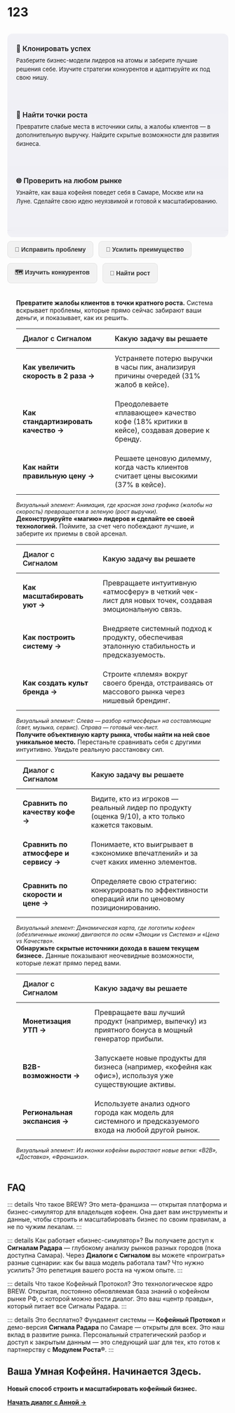 # 123

<!-- HTML-структура карточек -->
<div class="features-container">
  <div class="feature-card">
    <h3>🧠 Клонировать успех</h3>
    <p>Разберите бизнес-модели лидеров на атомы и заберите лучшие решения себе. Изучите стратегии конкурентов и адаптируйте их под свою нишу.</p>
  </div>
  
  <div class="feature-card">
    <h3>🚀 Найти точки роста</h3>
    <p>Превратите слабые места в источники силы, а жалобы клиентов — в дополнительную выручку. Найдите скрытые возможности для развития бизнеса.</p>
  </div>
  
  <div class="feature-card">
    <h3>🌐 Проверить на любом рынке</h3>
    <p>Узнайте, как ваша кофейня поведет себя в Самаре, Москве или на Луне. Сделайте свою идею неуязвимой и готовой к масштабированию.</p>
  </div>
</div>

<!-- Финальные стили для карточек -->
<style>
/* Контейнер для карточек */
.features-container {
  display: grid;
  /* Изменено: уменьшен минимальный размер карточки, чтобы они помещались в ряд */
  grid-template-columns: repeat(auto-fit, minmax(250px, 1fr));
  gap: 16px; /* Уменьшен отступ между карточками */
  margin: 32px 0;
}

/* --- ОБНОВЛЕННЫЕ СТИЛИ --- */

/* Карточка (Светлая тема по умолчанию) */
.feature-card {
  background: rgba(240, 240, 245, 0.9);
  border: none;
  border-radius: 12px;
  padding: 24px 20px; /* Уменьшены внутренние отступы */
  backdrop-filter: blur(8px);
  height: 100%;
}

/* Изменено: полностью удалены стили для :hover, фон больше не меняется */

/* Заголовок карточки */
.feature-card h3 {
  color: var(--vp-c-text-1);
  /* Изменено: шрифт дополнительно уменьшен */
  font-size: 1rem; /* 16px */
  margin-top: 0;
  margin-bottom: 8px;
  font-weight: 600;
}

/* Текст описания в карточке */
.feature-card p {
  color: var(--vp-c-text-2); 
  /* Изменено: шрифт дополнительно уменьшен */
  font-size: 0.8125rem; /* 13px */
  line-height: 1.5;
  margin: 0;
}

/* Стили для ТЁМНОЙ темы */
:root.dark .feature-card {
  background: rgba(35, 35, 38, 0.8);
}

/* Мобильная адаптация (без изменений) */
@media (max-width: 768px) {
  .features-container {
    grid-template-columns: 1fr;
    gap: 16px;
  }
}
</style>

---

<script setup>
import { ref } from 'vue'
// Устанавливаем первую вкладку активной по умолчанию
const activeTab = ref('problem')
</script>

<!-- Блок с кнопками для переключения вкладок -->
<div class="tabs">
  <button :class="{ active: activeTab === 'problem' }" @click="activeTab = 'problem'">
    🎯 Исправить проблему
  </button>
  <button :class="{ active: activeTab === 'advantage' }" @click="activeTab = 'advantage'">
    💪 Усилить преимущество
  </button>
  <button :class="{ active: activeTab === 'competitors' }" @click="activeTab = 'competitors'">
    🗺️ Изучить конкурентов
  </button>
  <button :class="{ active: activeTab === 'growth' }" @click="activeTab = 'growth'">
    🚀 Найти рост
  </button>
</div>

<!-- Контент для вкладок -->
<div class="tab-content">

  <!-- Вкладка 1: Исправить проблему -->
  <div v-if="activeTab === 'problem'">
    <p><strong>Превратите жалобы клиентов в точки кратного роста.</strong> Система вскрывает проблемы, которые прямо сейчас забирают ваши деньги, и показывает, как их решить.</p>
    <table class="custom-table">
      <thead>
        <tr>
          <th>Диалог с Сигналом</th>
          <th>Какую задачу вы решаете</th>
        </tr>
      </thead>
      <tbody>
        <tr>
          <td><strong>Как увеличить скорость в 2 раза →</strong></td>
          <td>Устраняете потерю выручки в часы пик, анализируя причины очередей (31% жалоб в кейсе).</td>
        </tr>
        <tr>
          <td><strong>Как стандартизировать качество →</strong></td>
          <td>Преодолеваете «плавающее» качество кофе (18% критики в кейсе), создавая доверие к бренду.</td>
        </tr>
        <tr>
          <td><strong>Как найти правильную цену →</strong></td>
          <td>Решаете ценовую дилемму, когда часть клиентов считает цены высокими (37% в кейсе).</td>
        </tr>
      </tbody>
    </table>
    <p class="visual-element-note"><em>Визуальный элемент: Анимация, где красная зона графика (жалобы на скорость) превращается в зеленую (рост выручки).</em></p>
  </div>

  <!-- Вкладка 2: Усилить преимущество -->
  <div v-if="activeTab === 'advantage'">
    <p><strong>Деконструируйте «магию» лидеров и сделайте ее своей технологией.</strong> Поймите, за счет чего побеждают лучшие, и заберите их приемы в свой арсенал.</p>
    <table class="custom-table">
      <thead>
        <tr>
          <th>Диалог с Сигналом</th>
          <th>Какую задачу вы решаете</th>
        </tr>
      </thead>
      <tbody>
        <tr>
          <td><strong>Как масштабировать уют →</strong></td>
          <td>Превращаете интуитивную «атмосферу» в четкий чек-лист для новых точек, создавая эмоциональную связь.</td>
        </tr>
        <tr>
          <td><strong>Как построить систему →</strong></td>
          <td>Внедряете системный подход к продукту, обеспечивая эталонную стабильность и предсказуемость.</td>
        </tr>
        <tr>
          <td><strong>Как создать культ бренда →</strong></td>
          <td>Строите «племя» вокруг своего бренда, отстраиваясь от массового рынка через нишевый брендинг.</td>
        </tr>
      </tbody>
    </table>
    <p class="visual-element-note"><em>Визуальный элемент: Слева — разбор «атмосферы» на составляющие (свет, музыка, сервис). Справа — готовый чек-лист.</em></p>
  </div>

  <!-- Вкладка 3: Изучить конкурентов -->
  <div v-if="activeTab === 'competitors'">
    <p><strong>Получите объективную карту рынка, чтобы найти на ней свое уникальное место.</strong> Перестаньте сравнивать себя с другими интуитивно. Увидьте реальную расстановку сил.</p>
    <table class="custom-table">
      <thead>
        <tr>
          <th>Диалог с Сигналом</th>
          <th>Какую задачу вы решаете</th>
        </tr>
      </thead>
      <tbody>
        <tr>
          <td><strong>Сравнить по качеству кофе →</strong></td>
          <td>Видите, кто из игроков — реальный лидер по продукту (оценка 9/10), а кто только кажется таковым.</td>
        </tr>
        <tr>
          <td><strong>Сравнить по атмосфере и сервису →</strong></td>
          <td>Понимаете, кто выигрывает в «экономике впечатлений» и за счет каких именно элементов.</td>
        </tr>
        <tr>
          <td><strong>Сравнить по скорости и цене →</strong></td>
          <td>Определяете свою стратегию: конкурировать по эффективности операций или по ценовому позиционированию.</td>
        </tr>
      </tbody>
    </table>
    <p class="visual-element-note"><em>Визуальный элемент: Динамическая карта, где логотипы кофеен (обезличенные иконки) двигаются по осям «Эмоции vs Система» и «Цена vs Качество».</em></p>
  </div>

  <!-- Вкладка 4: Найти рост -->
  <div v-if="activeTab === 'growth'">
    <p><strong>Обнаружьте скрытые источники дохода в вашем текущем бизнесе.</strong> Данные показывают неочевидные возможности, которые лежат прямо перед вами.</p>
    <table class="custom-table">
      <thead>
        <tr>
          <th>Диалог с Сигналом</th>
          <th>Какую задачу вы решаете</th>
        </tr>
      </thead>
      <tbody>
        <tr>
          <td><strong>Монетизация УТП →</strong></td>
          <td>Превращаете ваш лучший продукт (например, выпечку) из приятного бонуса в мощный генератор прибыли.</td>
        </tr>
        <tr>
          <td><strong>B2B-возможности →</strong></td>
          <td>Запускаете новые продукты для бизнеса (например, «кофейня как офис»), используя уже существующие активы.</td>
        </tr>
        <tr>
          <td><strong>Региональная экспансия →</strong></td>
          <td>Используете анализ одного города как модель для системного и предсказуемого входа на любой другой рынок.</td>
        </tr>
      </tbody>
    </table>
    <p class="visual-element-note"><em>Визуальный элемент: Из иконки кофейни вырастают новые ветки: «B2B», «Доставка», «Франшиза».</em></p>
  </div>
</div>

## FAQ

::: details Что такое BREW?
Это мета-франшиза — открытая платформа и бизнес-симулятор для владельцев кофеен. Она дает вам инструменты и данные, чтобы строить и масштабировать бизнес по своим правилам, а не по чужим лекалам.
:::

::: details Как работает «бизнес-симулятор»?
Вы получаете доступ к **Сигналам Радара** — глубокому анализу рынков разных городов (пока доступна Самара). Через **Диалоги с Сигналом** вы можете «проиграть» разные сценарии: как бы ваша модель работала там? Что нужно усилить? Это репетиция вашего роста на чужом опыте.
:::

::: details Что такое Кофейный Протокол?
Это технологическое ядро BREW. Открытая, постоянно обновляемая база знаний о кофейном рынке РФ, с которой можно вести диалог. Это ваш «центр правды», который питает все Сигналы Радара.
:::

::: details Это бесплатно?
Фундамент системы — **Кофейный Протокол** и демо-версия **Сигнала Радара** по Самаре — открыты для всех. Это наш вклад в развитие рынка. Персональный стратегический разбор и доступ к закрытым данным — это следующий шаг для тех, кто готов к партнерству с **Модулем Роста®**.
:::

## Ваша Умная Кофейня. Начинается Здесь.

**Новый способ строить и масштабировать кофейный бизнес.**

**[Начать диалог с Анной →](https://t.me/Anna_runScale)**


<style>
/* --- ОБЩИЕ СТИЛИ ДЛЯ ПЕРЕКЛЮЧАТЕЛЕЙ (ТЭБОВ) --- */
.tabs {
  display: flex;
  flex-wrap: wrap;
  gap: 0.75rem;
  margin: 1.5rem 0 1rem;
}

.tabs button {
  padding: 10px 16px;
  border-radius: 8px;
  font-weight: 600;
  font-size: 14px;
  cursor: pointer;
  transition: all 0.25s ease;
  border: 1px solid transparent;
}

/* --- СТИЛИ ДЛЯ СВЕТЛОЙ ТЕМЫ (ПО УМОЛЧАНИЮ) --- */
:root {
  --tabs-button-bg: #f2f2f2;
  --tabs-button-text: #333;
  --tabs-button-border: #e2e2e2;
}
.tabs button {
  background-color: var(--tabs-button-bg);
  color: var(--tabs-button-text);
  border-color: var(--tabs-button-border);
}

/* --- СТИЛИ ДЛЯ ТЕМНОЙ ТЕМЫ --- */
:root.dark {
  --tabs-button-bg: #2a2a2a;
  --tabs-button-text: #adadad;
  --tabs-button-border: #444;
}

/* --- СТИЛИ ДЛЯ АКТИВНОЙ/HOVER КНОПКИ (УНИВЕРСАЛЬНЫЕ) --- */
.tabs button:hover,
.tabs button.active {
  background-color: #C5F946 !important;
  color: #1a2a00 !important;
  border-color: #C5F946 !important;
  font-weight: 700;
  transform: translateY(-2px);
}

.tabs button.active {
  transform: none;
}

/* --- СТИЛИ ДЛЯ КОНТЕНТА --- */
.tab-content {
  padding: 1.25rem;
  border-radius: 12px;
  background-color: var(--vp-c-bg-alt);
  border: 1px solid var(--vp-c-divider);
}

.tab-content p {
  margin: 0 0 1rem;
}

.tab-content p:last-of-type {
  margin-bottom: 0;
}

.visual-element-note {
  margin-top: 1rem;
  font-size: 0.9em;
  color: var(--vp-c-text-2);
}

/* Стили для таблицы */
.custom-table {
  width: 100%;
  border-collapse: collapse;
  margin: 1rem 0;
}

.custom-table th, .custom-table td {
  text-align: left;
  padding: 12px 15px;
  border-bottom: 1px solid var(--vp-c-divider);
}

.custom-table th {
  font-weight: 600;
  color: var(--vp-c-text-1);
}

.custom-table td {
  color: var(--vp-c-text-2);
}

.custom-table tr:last-child td {
  border-bottom: none;
}
</style>
